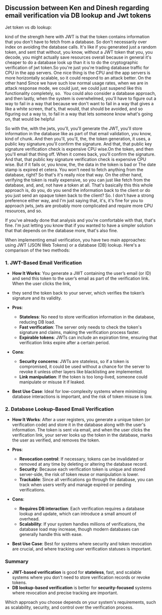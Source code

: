 ## Discussion between Ken and Dinesh regarding email verification via DB lookup and Jwt tokens

Jet token vs db lookup:

kind of the strength here with JWT is that the token contains information that you don't have to fetch from a database. So  don't necessarily over index on avoiding the database calls.
It's like if you generated just a random token, and sent that without, you know, without a JWT token that you, you decode, you might actually save resources overall because in general it's cheaper to 
do a database look up than it is to do the cryptographic verification of jwt token.So you're just you're trading database traffic for CPU in the app servers. One nice thing is the CPU and the app 
servers is more horizontally scalable, so it could respond to an attack better. On the other hand Since we have such low normal usage rates, when we are in attack response mode, 
we could just, we could just suspend like this functionality completely, so.  You could also consider a database approach, and then lastly, when the system is overwhelmed, you'll have to 
figure out a way to fail in a way that because we don't want to fail in a way that gives a like a white screen, that's, that would, that should be avoided, and so figuring out a way to,
to fail in a way that lets someone know what's going on, that would be helpful 

So with the, with the jwts, you'll, you'll generate the JWT, you'll store information in the database like as part of that email validation, you know, kind of chunk. And then you'll, you'll, the, the token generation, it uses, a public key signature.you'll confirm the signature. And that, that public key signature verification check is expensive CPU wise.On the token, and then you'll email that thing off. When it comes back, you'll confirm the signature. And that, that public key signature verification check is expensive CPU wise. But if it fails or, you know, the, the data in the token is bad or The date stamp is expired et cetera. You won't need to fetch anything from the database, right? So that's it's really nice that way. On the other hand, verifying the token is really expensive, so you can just like fetch from the database, and, and, not have a token at all.
That's basically this this whole approach is, do you, do you send the information back to the client or do you just send an opaque token back to the client? So.
I don't have a strong preference either way, and I'm just saying that, it's, it's fine for you to approach jwts, jwts are probably more complicated and require more CPU resources, and so.

If you've already done that analysis and you're comfortable with that, that's fine. I'm just letting you know that if you wanted to have a simpler solution that that depends on the database more, that's also fine.


When implementing email verification, you have two main approaches: using JWT (JSON Web Tokens) or a database (DB) lookup. Here's a comparison of the two methods:

### 1. **JWT-Based Email Verification**
   - **How It Works**: You generate a JWT containing the user’s email (or ID) and send this token to the user’s email as part of the verification link. When the user clicks the link,
   - they send the token back to your server, which verifies the token’s signature and its validity.
   
   - **Pros**:
     - **Stateless**: No need to store verification information in the database, reducing DB load.
     - **Fast verification**: The server only needs to check the token's signature and claims, making the verification process faster.
     - **Expirable tokens**: JWTs can include an expiration time, ensuring that verification links expire after a certain period.

   - **Cons**:
     - **Security concerns**: JWTs are stateless, so if a token is compromised, it could be used without a chance for the server to revoke it unless other layers like blacklisting are implemented.
     - **Link manipulation**: If the token is too long-lived, someone could manipulate or misuse it if leaked.

   - **Best Use Case**: Ideal for low-complexity systems where minimizing database interactions is important, and the risk of token misuse is low.

### 2. **Database Lookup-Based Email Verification**
   - **How It Works**: After a user registers, you generate a unique token (or verification code) and store it in the database along with the user's information. The token is sent via email, and when the user clicks the verification link, your server looks up the token in the database, marks the user as verified, and removes the token.

   - **Pros**:
     - **Revocation control**: If necessary, tokens can be invalidated or removed at any time by deleting or altering the database record.
     - **Security**: Because each verification token is unique and stored server-side, the risk of token reuse or manipulation is lower.
     - **Trackable**: Since all verifications go through the database, you can track when users verify and manage expired or pending verifications.

   - **Cons**:
     - **Requires DB interaction**: Each verification requires a database lookup and update, which can introduce a small amount of overhead.
     - **Scalability**: If your system handles millions of verifications, the database load may increase, though modern databases can generally handle this with ease.

   - **Best Use Case**: Best for systems where security and token revocation are crucial, and where tracking user verification statuses is important.

### Summary
- **JWT-based verification** is good for **stateless**, fast, and scalable systems where you don't need to store verification records or revoke tokens.
- **DB lookup-based verification** is better for **security-focused** systems where revocation and precise tracking are important.

Which approach you choose depends on your system's requirements, such as scalability, security, and control over the verification process.
